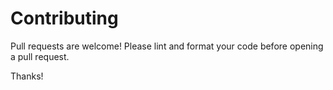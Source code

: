# Contributing

Pull requests are welcome! Please lint and format your code before opening a
pull request.

Thanks!
